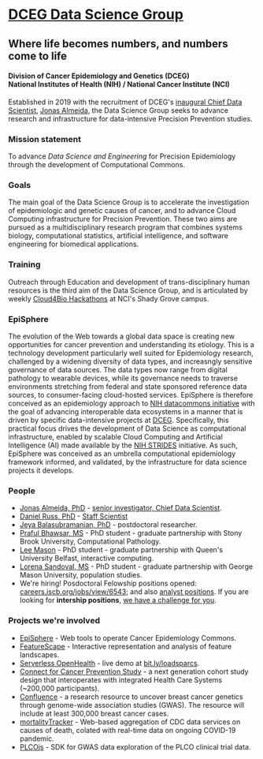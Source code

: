 # [DCEG Data Science Group](https://dceg.cancer.gov/about/organization/programs-ebp/datascience)
## Where life becomes numbers, and numbers come to life
#### Division of Cancer Epidemiology and Genetics (DCEG)<br>National Institutes of Health (NIH) / National Cancer Institute (NCI)

Established in 2019 with the recruitment of DCEG's [inaugural Chief Data Scientist](https://irp.nih.gov/catalyst/v27i2/colleagues-recently-tenured), [Jonas Almeida](https://dceg.cancer.gov/about/staff-directory/biographies/A-J/almeida-jonas), the Data Science Group seeks to advance research and infrastructure for data-intensive Precision Prevention studies.
### Mission statement
To advance *Data Science and Engineering* for Precision Epidemiology through the development of Computational Commons.
### Goals
The main goal of the Data Science Group is to accelerate the investigation of epidemiologic and genetic causes of cancer, and to advance Cloud Computing infrastructure for Precision Prevention. These two aims are pursued as a multidisciplinary research program that combines systems biology, computational statistics, artificial intelligence, and software engineering for biomedical applications.
### Training
Outreach through Education and development of trans-disciplinary human resources is the third aim of the Data Science Group, and is articulated by weekly [Cloud4Bio Hackathons](https://cloud4bio.github.io) at NCI's Shady Grove campus.
### EpiSphere
The evolution of the Web towards a global data space is creating new opportunities for cancer prevention and understanding its etiology. This is a technology development particularly well suited for Epidemiology research, challenged by a widening diversity of data types, and increasngly sensitive governance of data sources. The data types now range from digital pathology to wearable devices, while its governance needs to traverse environments stretching from federal and state sponsored reference data sources, to consumer-facing cloud-hosted services. EpiSphere is therefore conceived as an epidemiology approach to [NIH datacommons initiative](https://commonfund.nih.gov/commons) with the goal of advancing interoperable data ecosystems in a manner that is driven by specific data-intensive projects at [DCEG](https://dceg.cancer.gov). Specifically, this practical focus drives the development of Data Science as computational infrastructure, enabled by scalable Cloud Computing and Artificial Intelligence (AI) made available by the [NIH STRIDES](https://datascience.nih.gov/strides) initiative. As such, EpiSphere was conceived as an umbrella computational epidemiology framework informed, and validated, by the infrastructure for data science projects it develops. 
### People
* [Jonas Almeida, PhD](https://github.com/jonasalmeida) - [senior investigator, Chief Data Scientist](https://dceg.cancer.gov/about/staff-directory/almeida-jonas).
* [Daniel Russ, PhD](https://github.com/danielruss) - [Staff Scientist](https://dceg.cancer.gov/about/staff-directory/russ-daniel)
* [Jeya Balasubramanian, PhD](https://github.com/jeyabbalas) - postdoctoral researcher.
* [Praful Bhawsar, MS](https://github.com/PrafulB) - PhD student - graduate partnership with Stony Brook University, Computational Pathology.
* [Lee Mason](https://github.com/LKMason) - PhD student - graduate partnership with Queen's University Belfast, interactive computing.
* [Lorena Sandoval, MS](https://github.com/lorenasandoval88) - PhD student - graduate partnership with George Mason University, population studies.
* We're hiring! Posdoctoral Felowship positions opened: [careers.iscb.org/jobs/view/6543](https://careers.iscb.org/jobs/view/6543); and also [analyst positions](https://careers.iscb.org/jobs/view/6549). If you are looking for **intership positions**, [we have a challenge for you](https://github.com/episphere/internshipChallenge).

### Projects we're involved
* [EpiSphere](https://github.com/episphere) - Web tools to operate Cancer Epidemiology Commons.
* [FeatureScape](https://mathbiol.github.io/tcgatil) - Interactive representation and analysis of feature landscapes.
* [Serverless OpenHealth](https://www.ncbi.nlm.nih.gov/pubmed/30671301) - live demo at [bit.ly/loadsparcs](https://bit.ly/loadsparcs).
* [Connect for Cancer Prevention Study](https://dceg.cancer.gov/research/who-we-study/cohorts/connect) - a next generation cohort study design that interoperates with integrated Health Care Systems (~200,000 participants).
* [Confluence](https://dceg.cancer.gov/research/cancer-types/breast-cancer/confluence-project) - a research resource to uncover breast cancer genetics through genome-wide association studies (GWAS). The resource will include at least 300,000 breast cancer cases.
* [mortalityTracker](https://episphere.github.io/deathtracker) - Web-based aggregation of CDC data services on causes of death, colated with real-time data on ongoing COVID-19 pandemic.
* [PLCOjs](https://github.com/episphere/plco) - SDK for GWAS data exploration of the PLCO clinical trial data.

